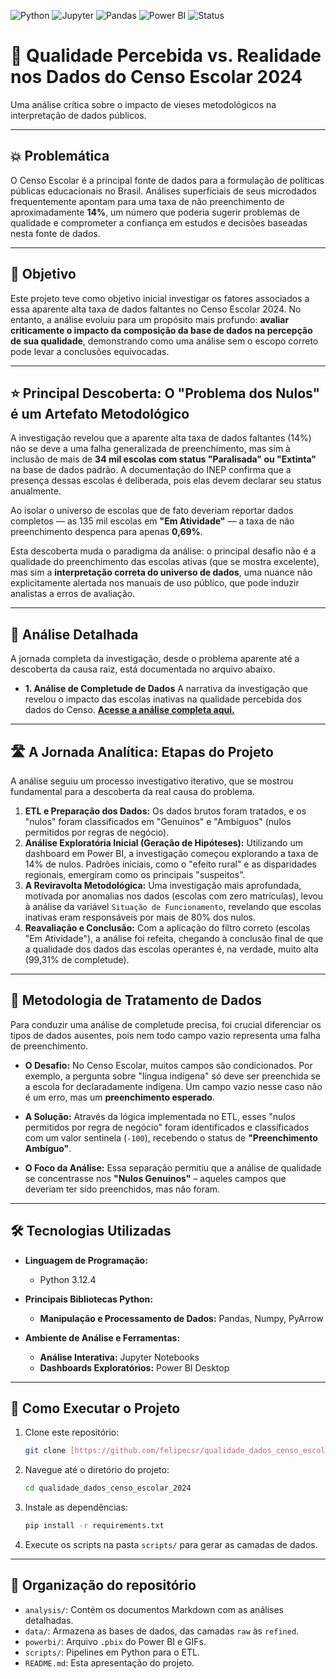![Python](https://img.shields.io/badge/Python-3.12.4-blue?logo=python) ![Jupyter](https://img.shields.io/badge/Jupyter-Notebook-F37626?logo=jupyter) ![Pandas](https://img.shields.io/badge/Pandas-2.2.2-blue?logo=pandas) ![Power BI](https://img.shields.io/badge/Power_BI-Desktop-yellow?logo=powerbi) ![Status](https://img.shields.io/badge/Status-Análise_Concluída-green)

# 🧪 Qualidade Percebida vs. Realidade nos Dados do Censo Escolar 2024
Uma análise crítica sobre o impacto de vieses metodológicos na interpretação de dados públicos.

---

## 💥 Problemática
O Censo Escolar é a principal fonte de dados para a formulação de políticas públicas educacionais no Brasil. Análises superficiais de seus microdados frequentemente apontam para uma taxa de não preenchimento de aproximadamente **14%**, um número que poderia sugerir problemas de qualidade e comprometer a confiança em estudos e decisões baseadas nesta fonte de dados.

---

## 🎯 Objetivo
Este projeto teve como objetivo inicial investigar os fatores associados a essa aparente alta taxa de dados faltantes no Censo Escolar 2024. No entanto, a análise evoluiu para um propósito mais profundo: **avaliar criticamente o impacto da composição da base de dados na percepção de sua qualidade**, demonstrando como uma análise sem o escopo correto pode levar a conclusões equivocadas.

---
## ⭐ Principal Descoberta: O "Problema dos Nulos" é um Artefato Metodológico

A investigação revelou que a aparente alta taxa de dados faltantes (14%) não se deve a uma falha generalizada de preenchimento, mas sim à inclusão de mais de **34 mil escolas com status "Paralisada" ou "Extinta"** na base de dados padrão. A documentação do INEP confirma que a presença dessas escolas é deliberada, pois elas devem declarar seu status anualmente.

Ao isolar o universo de escolas que de fato deveriam reportar dados completos — as 135 mil escolas em **"Em Atividade"** — a taxa de não preenchimento despenca para apenas **0,69%**.

Esta descoberta muda o paradigma da análise: o principal desafio não é a qualidade do preenchimento das escolas ativas (que se mostra excelente), mas sim a **interpretação correta do universo de dados**, uma nuance não explicitamente alertada nos manuais de uso público, que pode induzir analistas a erros de avaliação.

---

## 🔎 Análise Detalhada

A jornada completa da investigação, desde o problema aparente até a descoberta da causa raiz, está documentada no arquivo abaixo.

* **1. Análise de Completude de Dados**
A narrativa da investigação que revelou o impacto das escolas inativas na qualidade percebida dos dados do Censo. **[Acesse a análise completa aqui.](./analysis/null_analysis.md)**

---

## 🛣️ A Jornada Analítica: Etapas do Projeto

A análise seguiu um processo investigativo iterativo, que se mostrou fundamental para a descoberta da real causa do problema.

1.  **ETL e Preparação dos Dados:** Os dados brutos foram tratados, e os "nulos" foram classificados em "Genuínos" e "Ambíguos" (nulos permitidos por regras de negócio).
2.  **Análise Exploratória Inicial (Geração de Hipóteses):** Utilizando um dashboard em Power BI, a investigação começou explorando a taxa de 14% de nulos. Padrões iniciais, como o "efeito rural" e as disparidades regionais, emergiram como os principais "suspeitos".
3.  **A Reviravolta Metodológica:** Uma investigação mais aprofundada, motivada por anomalias nos dados (escolas com zero matrículas), levou à análise da variável `Situação de Funcionamento`, revelando que escolas inativas eram responsáveis por mais de 80% dos nulos.
4.  **Reavaliação e Conclusão:** Com a aplicação do filtro correto (escolas "Em Atividade"), a análise foi refeita, chegando à conclusão final de que a qualidade dos dados das escolas operantes é, na verdade, muito alta (99,31% de completude).

---
## 🔬 Metodologia de Tratamento de Dados

Para conduzir uma análise de completude precisa, foi crucial diferenciar os tipos de dados ausentes, pois nem todo campo vazio representa uma falha de preenchimento.

* **O Desafio:** No Censo Escolar, muitos campos são condicionados. Por exemplo, a pergunta sobre "língua indígena" só deve ser preenchida se a escola for declaradamente indígena. Um campo vazio nesse caso não é um erro, mas um **preenchimento esperado**.

* **A Solução:** Através da lógica implementada no ETL, esses "nulos permitidos por regra de negócio" foram identificados e classificados com um valor sentinela (`-100`), recebendo o status de **"Preenchimento Ambíguo"**.

* **O Foco da Análise:** Essa separação permitiu que a análise de qualidade se concentrasse nos **"Nulos Genuínos"** – aqueles campos que deveriam ter sido preenchidos, mas não foram.

---
## 🛠️ Tecnologias Utilizadas

* **Linguagem de Programação:**
    * Python 3.12.4

* **Principais Bibliotecas Python:**
    * **Manipulação e Processamento de Dados:** Pandas, Numpy, PyArrow

* **Ambiente de Análise e Ferramentas:**
    * **Análise Interativa:** Jupyter Notebooks
    * **Dashboards Exploratórios:** Power BI Desktop

---

## 🚀 Como Executar o Projeto
1.  Clone este repositório:
    ```bash
    git clone [https://github.com/felipecsr/qualidade_dados_censo_escolar_2024.git](https://github.com/felipecsr/qualidade_dados_censo_escolar_2024.git)
    ```
2.  Navegue até o diretório do projeto:
    ```bash
    cd qualidade_dados_censo_escolar_2024
    ```
3.  Instale as dependências:
    ```bash
    pip install -r requirements.txt
    ```
4.  Execute os scripts na pasta `scripts/` para gerar as camadas de dados.

---

## 📂 Organização do repositório
- `analysis/`: Contém os documentos Markdown com as análises detalhadas.
- `data/`: Armazena as bases de dados, das camadas `raw` às `refined`.
- `powerbi/`: Arquivo `.pbix` do Power BI e GIFs.
- `scripts/`: Pipelines em Python para o ETL.
- `README.md`: Esta apresentação do projeto.